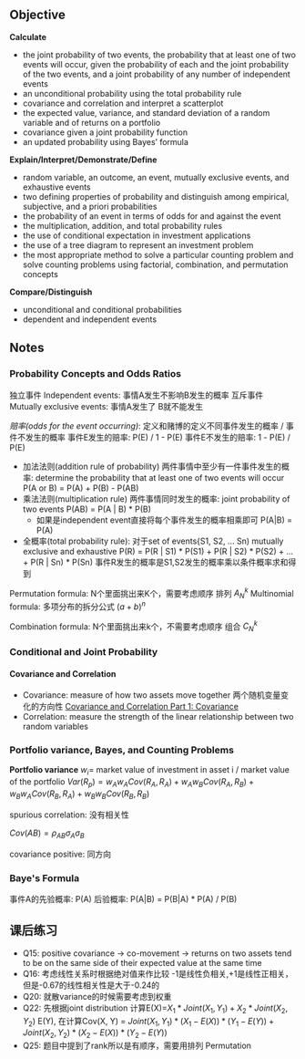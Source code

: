
## Objective

**Calculate**

* the joint probability of two events, the probability that at least one of two events will occur, given the probability of each and the joint probability of the two events, and a joint probability of any number of independent events
* an unconditional probability using the total probability rule
* covariance and correlation and interpret a scatterplot
* the expected value, variance, and standard deviation of a random variable and of returns on a portfolio
* covariance given a joint probability function
* an updated probability using Bayes’ formula

**Explain/Interpret/Demonstrate/Define**
* random variable, an outcome, an event, mutually exclusive events, and exhaustive events
* two defining properties of probability and distinguish among empirical, subjective, and a priori probabilities
* the probability of an event in terms of odds for and against the event
* the multiplication, addition, and total probability rules
* the use of conditional expectation in investment applications
* the use of a tree diagram to represent an investment problem
* the most appropriate method to solve a particular counting problem and solve counting problems using factorial, combination, and permutation concepts

**Compare/Distinguish**
* unconditional and conditional probabilities
* dependent and independent events

## Notes

### Probability Concepts and Odds Ratios
独立事件 Independent events: 事情A发生不影响B发生的概率
互斥事件 Mutually exclusive events: 事情A发生了 B就不能发生

*赔率(odds for the event occurring)*: 定义和赌博的定义不同事件发生的概率 / 事件不发生的概率 事件E发生的赔率: P(E) / 1 - P(E)
事件E不发生的赔率: 1 - P(E) / P(E)

* 加法法则(addition rule of probability) 两件事情中至少有一件事件发生的概率: determine the probability that at least one of two events will occur P(A or B) = P(A) + P(B) - P(AB)
* 乘法法则(multiplication rule) 两件事情同时发生的概率: joint probability of two events P(AB) = P(A | B) * P(B)
    * 如果是independent event直接将每个事件发生的概率相乘即可 P(A|B) = P(A) 
* 全概率(total probability rule): 对于set of events{S1, S2, ... Sn) mutually exclusive and exhaustive P(R) = P(R | S1) * P(S1) + P(R | S2) * P(S2) + ... + P(R | Sn) * P(Sn) 事件R发生的概率是S1,S2发生的概率乘以条件概率求和得到


Permutation formula: N个里面挑出来K个，需要考虑顺序 排列 $A_N^k$
Multinomial formula: 多项分布的拆分公式 $(a + b)^n$

Combination formula: N个里面挑出来k个，不需要考虑顺序 组合 $C_N^k$

### Conditional and Joint Probability


#### Covariance and Correlation
* Covariance: measure of how two assets move together 两个随机变量变化的方向性 [Covariance and Correlation Part 1: Covariance](https://www.youtube.com/watch?v=qtaqvPAeEJY)
* Correlation: measure the strength of the linear relationship between two random variables 


### Portfolio variance, Bayes, and Counting Problems

**Portfolio variance**
$w_i$= market value of investment in asset i / market value of the portfolio
$Var(R_p) = w_Aw_ACov(R_A,R_A) + w_Aw_BCov(R_A,R_B) + w_Bw_ACov(R_B,R_A) + w_Bw_BCov(R_B,R_B)$


spurious correlation: 没有相关性

$Cov(AB) = \rho_{AB}\sigma_A\sigma_B$
  
covariance positive: 同方向

### Baye's Formula

事件A的先验概率: P(A)
后验概率: P(A|B) = P(B|A) * P(A) / P(B)


## 课后练习
* Q15: positive covariance -> co-movement -> returns on two assets tend to be on the same side of their expected value at the same time
* Q16: 考虑线性关系时根据绝对值来作比较 -1是线性负相关,+1是线性正相关，但是-0.67的线性相关性是大于-0.24的
* Q20: 就散variance的时候需要考虑到权重
* Q22: 先根据joint distribution 计算E(X)=$X_1*Joint(X_1,Y_1) + X_2*Joint(X_2,Y_2)$ E(Y), 在计算Cov(X, Y) = $Joint(X_1, Y_1)*(X_1 - E(X))*(Y_1 - E(Y)) + Joint(X_2, Y_2)*(X_2 - E(X))*(Y_2-E(Y))$
* Q25: 题目中提到了rank所以是有顺序，需要用排列 Permutation